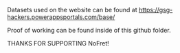 Datasets used on the website can be found at https://gsg-hackers.powerappsportals.com/base/

Proof of working can be found inside of this github folder.

THANKS FOR SUPPORTING NoFret!